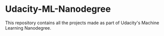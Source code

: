 # Udacity-ML-Nanodegree
This repository contains all the projects made as part of Udacity's Machine Learning Nanodegree.
